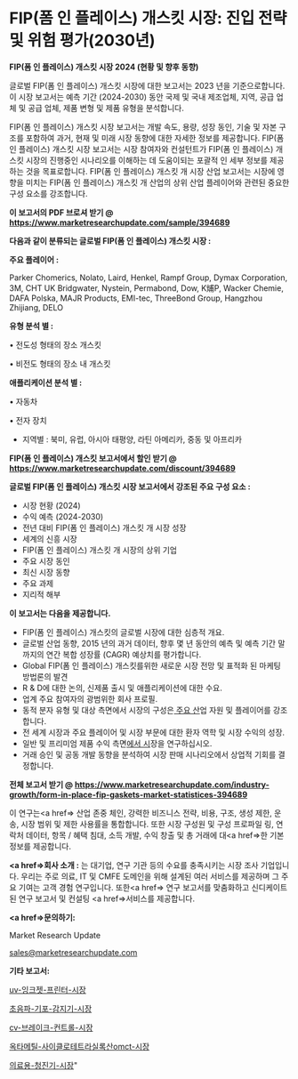 # FIP(폼 인 플레이스) 개스킷 시장: 진입 전략 및 위험 평가(2030년)

<strong>FIP(폼 인 플레이스) 개스킷 시장 2024 (현황 및 향후 동향)</strong>

글로벌 FIP(폼 인 플레이스) 개스킷 시장에 대한 보고서는 2023 년을 기준으로합니다.이 시장 보고서는 예측 기간 (2024-2030) 동안 국제 및 국내 제조업체, 지역, 공급 업체 및 공급 업체, 제품 변형 및 제품 유형을 분석합니다.

FIP(폼 인 플레이스) 개스킷 시장 보고서는 개발 속도, 용량, 성장 동인, 기술 및 자본 구조를 포함하여 과거, 현재 및 미래 시장 동향에 대한 자세한 정보를 제공합니다. FIP(폼 인 플레이스) 개스킷 시장 보고서는 시장 참여자와 컨설턴트가 FIP(폼 인 플레이스) 개스킷 시장의 진행중인 시나리오를 이해하는 데 도움이되는 포괄적 인 세부 정보를 제공하는 것을 목표로합니다. FIP(폼 인 플레이스) 개스킷 개 시장 산업 보고서는 시장에 영향을 미치는 FIP(폼 인 플레이스) 개스킷 개 산업의 상위 산업 플레이어와 관련된 중요한 구성 요소를 강조합니다.



<strong>이 보고서의 PDF 브로셔 받기 @ <a href=https://www.marketresearchupdate.com/sample/394689>https://www.marketresearchupdate.com/sample/394689</a></strong>



<strong>다음과 같이 분류되는 글로벌 FIP(폼 인 플레이스) 개스킷 시장 :</strong>



<strong>주요 플레이어 :</strong>

Parker Chomerics, Nolato, Laird, Henkel, Rampf Group, Dymax Corporation, 3M, CHT UK Bridgwater, Nystein, Permabond, Dow, K烳P, Wacker Chemie, DAFA Polska, MAJR Products, EMI-tec, ThreeBond Group, Hangzhou Zhijiang, DELO



<strong>유형 분석 별 :</strong>

• 전도성 형태의 장소 개스킷

• 비전도 형태의 장소 내 개스킷



<strong>애플리케이션 분석 별 :</strong>

• 자동차

• 전자 장치

<ul>
  <li>지역별 : 북미, 유럽, 아시아 태평양, 라틴 아메리카, 중동 및 아프리카</li>
</ul>


<strong>FIP(폼 인 플레이스) 개스킷 보고서에서 할인 받기 @ <a href=https://www.marketresearchupdate.com/discount/394689>https://www.marketresearchupdate.com/discount/394689</a></strong>



<strong>글로벌 FIP(폼 인 플레이스) 개스킷 시장 보고서에서 강조된 주요 구성 요소 :</strong>
<ul>
  <li>시장 현황 (2024)</li>
  <li>수익 예측 (2024-2030)</li>
  <li>전년 대비 FIP(폼 인 플레이스) 개스킷 개 시장 성장</li>
  <li>세계의 신흥 시장</li>
  <li>FIP(폼 인 플레이스) 개스킷 개 시장의 상위 기업</li>
  <li>주요 시장 동인</li>
  <li>최신 시장 동향</li>
  <li>주요 과제</li>
  <li>지리적 해부</li>
</ul>


<strong>이 보고서는 다음을 제공합니다.</strong>
<ul>
  <li>FIP(폼 인 플레이스) 개스킷의 글로벌 시장에 대한 심층적 개요.</li>
  <li>글로벌 산업 동향, 2015 년의 과거 데이터, 향후 몇 년 동안의 예측 및 예측 기간 말까지의 연간 복합 성장률 (CAGR) 예상치를 평가합니다.</li>
  <li>Global FIP(폼 인 플레이스) 개스킷를위한 새로운 시장 전망 및 표적화 된 마케팅 방법론의 발견</li>
  <li>R &amp; D에 대한 논의, 신제품 출시 및 애플리케이션에 대한 수요.</li>
  <li>업계 주요 참여자의 광범위한 회사 프로필.</li>
  <li>동적 분자 유형 및 대상 측면에서 시장의 구성은<a href=> 주요 산</a>업 자원 및 플레이어를 강조합니다.</li>
  <li>전 세계 시장과 주요 플레이어 및 시장 부문에 대한 환자 역학 및 시장 수익의 성장.</li>
  <li>일반 및 프리미엄 제품 수익 측면<a href=>에서 시</a>장을 연구하십시오.</li>
  <li>거래 승인 및 공동 개발 동향을 분석하여 시장 판매 시나리오에서 상업적 기회를 결정합니다.</li>
</ul>



<strong>전체 보고서 받기 @ <a href=https://www.marketresearchupdate.com/industry-growth/form-in-place-fip-gaskets-market-statistices-394689>https://www.marketresearchupdate.com/industry-growth/form-in-place-fip-gaskets-market-statistices-394689</a></strong>

이 연구는<a href=> 산업 존중</a> 체인, 강력한 비즈니스 전략, 비용, 구조, 생성 제한, 운송, 시장 범위 및 제한 사용률을 통합합니다. 또한 시장 구성원 및 구성 프로파일 링, 연락처 데이터, 항목 / 혜택 침대, 소득 개발, 수익 창출 및 총 거래에 대<a href=>한 기본 </a>정보를 제공합니다.



<strong><a href=>회사 소</a>개 :</strong>
는 대기업, 연구 기관 등의 수요를 충족시키는 시장 조사 기업입니다. 우리는 주로 의료, IT 및 CMFE 도메인을 위해 설계된 여러 서비스를 제공하며 그 주요 기여는 고객 경험 연구입니다. 또한<a href=> 연구 보</a>고서를 맞춤화하고 신디케이트 된 연구 보고서 및 컨설팅 <a href=>서비스</a>를 제공합니다.



<strong><a href=>문의하기:</a></strong>

Market Research Update

sales@marketresearchupdate.com



<strong>기타 보고서:</strong>

<a href=https://www.linkedin.com/pulse/uv-잉크젯-프린터-시장-동향-및-성장-전망-survey-spotlight-pro-24-analysis/>uv-잉크젯-프린터-시장</a>

<a href=https://www.linkedin.com/pulse/초음파-기포-감지기-시장-동향-및-성장-전망-market-matrix-musings-analysis-x97lf/>초음파-기포-감지기-시장</a>

<a href=https://www.linkedin.com/pulse/cv-브레이크-컨트롤-시장-규모-및-성장-2023-consumer-connection-compendium-ana-7sc3f/>cv-브레이크-컨트롤-시장</a>

<a href=https://www.linkedin.com/pulse/옥타메틸-사이클로테트라실록산omct-시장-규모-및-성장-2023-trendsetters-talk-360-analysis-fb9vf/>옥타메틸-사이클로테트라실록산omct-시장</a>

<a href=https://www.linkedin.com/pulse/의료용-청진기-시장-경쟁-분석-및-성장-잠재력-2029-analytics-avenue-adventures-24-ana-tbbmf/>의료용-청진기-시장</a>"
